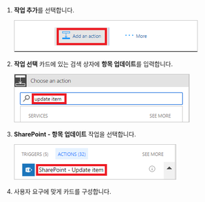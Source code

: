 1. **작업 추가**를 선택합니다.
   
    ![작업 추가하기](media/modern-approvals/add-update-item-action.png)
2. **작업 선택** 카드에 있는 검색 상자에 **항목 업데이트**를 입력합니다.
   
    ![업데이트 작업 검색](media/modern-approvals/search-update-item-rejected.png)
3. **SharePoint - 항목 업데이트** 작업을 선택합니다.
   
    ![항목 업데이트를 선별함](media/modern-approvals/select-update-item-no.png)
4. 사용자 요구에 맞게 카드를 구성합니다.

